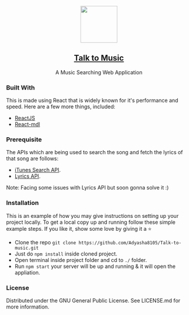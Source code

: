 <p align="center">
  <a href="https://talk-to-music.vercel.app/">
      <img width="100" src="https://user-images.githubusercontent.com/54095539/116070605-76a35980-a6aa-11eb-8bd4-85cc386e6db6.png" class="loaded">
    <h2 align="center">Talk to Music</h2>
  </a>
</p> 
<p align="center">A Music Searching Web Application</p>

### Built With

This is made using React that is widely known for it's performance and speed. Here are a few more things, included:

- [ReactJS](https://www.reactjs.com/)
- [React-mdl](https://tleunen.github.io/react-mdl/) 

### Prerequisite 

The APIs which are being used to search the song and fetch the lyrics of that song are follows:

-  [iTunes Search API](https://affiliate.itunes.apple.com/resources/documentation/itunes-store-webservice-search-api/).
-  [Lyrics API](https://lyricsovh.docs.apiary.io/#).

Note: Facing some issues with Lyrics API but soon gonna solve it :)
 
### Installation

This is an example of how you may give instructions on setting up your project locally. To get a local copy up and running follow these simple example steps. If you like it, show some love by giving it a ⭐

- Clone the repo ```git clone https://github.com/Adyasha8105/Talk-to-music.git```
- Just do ```npm install``` inside cloned project.
- Open terminal inside project folder and cd to ```./``` folder.
- Run ```npm start``` your server will be up and running & it will open the appliation.

### License

Distributed under the GNU General Public License. See LICENSE.md for more information.

